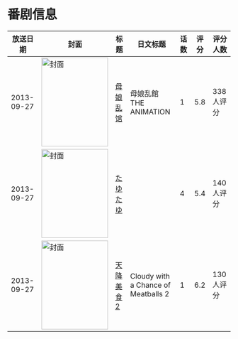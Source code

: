 # 番剧信息

|放送日期|封面|标题|日文标题|话数|评分|评分人数|
|---|---|---|---|---|---|---|
|2013-09-27|<img src="https://bangumi.tv/img/no_icon_subject.png" alt="封面" style="width:150px;height:200px;object-fit:cover;">|[母娘乱馆](https://bangumi.tv/subject/82150)|母娘乱館 THE ANIMATION|1|5.8|338人评分|
|2013-09-27|<img src="https://bangumi.tv/img/no_icon_subject.png" alt="封面" style="width:150px;height:200px;object-fit:cover;">|[たゆたゆ](https://bangumi.tv/subject/82151)||4|5.4|140人评分|
|2013-09-27|<img src="https://lain.bgm.tv/pic/cover/c/27/f0/97447_g3c2R.jpg" alt="封面" style="width:150px;height:200px;object-fit:cover;">|[天降美食2](https://bangumi.tv/subject/97447)|Cloudy with a Chance of Meatballs 2|1|6.2|130人评分|
